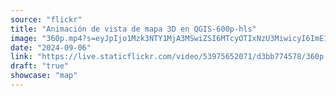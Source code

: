 ```yaml
---
source: "flickr"
title: "Animación de vista de mapa 3D en QGIS-600p-hls"
image: "360p.mp4?s=eyJpIjo1Mzk3NTY1MjA3MSwiZSI6MTcyOTIxNzU3MiwicyI6ImE1NzU0ZTEyYzZmMmU0ZTJiMjRmN2FhODEyZDFiMTgzYzFiODA5OTEiLCJ2IjoxfQ.mp4"
date: "2024-09-06"
link: "https://live.staticflickr.com/video/53975652071/d3bb774578/360p.mp4?s=eyJpIjo1Mzk3NTY1MjA3MSwiZSI6MTcyOTIxNzU3MiwicyI6ImE1NzU0ZTEyYzZmMmU0ZTJiMjRmN2FhODEyZDFiMTgzYzFiODA5OTEiLCJ2IjoxfQ"
draft: "true"
showcase: "map"
---
```

